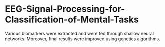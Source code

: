 # EEG-Signal-Processing-for-Classification-of-Mental-Tasks
Various biomarkers were extracted and were fed through shallow neural networks. Moreover, final results were improved using genetics algorithms.
